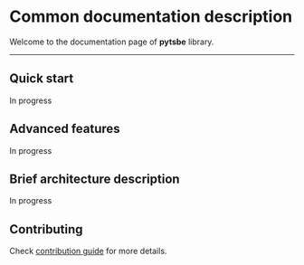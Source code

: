 # Common documentation description 

Welcome to the documentation page of **pytsbe** library. 

---

## Quick start

In progress

## Advanced features

In progress

## Brief architecture description

In progress

## Contributing

Check [contribution guide](./contribute.md) for more details.